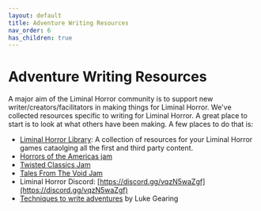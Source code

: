 ```yaml
---
layout: default
title: Adventure Writing Resources
nav_order: 6
has_children: true
---
```


# Adventure Writing Resources
A major aim of the Liminal Horror community is to support new writer/creators/facilitators in making things for Liminal Horror. We've collected resources specific to writing for Liminal Horror. A great place to start is to look at what others have been making. A few places to do that is:
- [Liminal Horror Library](https://liminalhorrorlibrary.com/): A collection of resources for your Liminal Horror games cataolging all the first and third party content.
- [Horrors of the Americas jam](https://itch.io/jam/horror-of-the-americas-jam)
- [Twisted Classics Jam](https://itch.io/jam/liminal-horror-twisted-classics-jam)
- [Tales From The Void Jam](https://itch.io/jam/tales-from-the-void)
- Liminal Horror Discord: [https://discord.gg/vqzN5waZgf](https://discord.gg/vqzN5waZgf)
- [Techniques to write adventures](https://lukegearing.blot.im/techniques-to-write-adventures) by Luke Gearing
